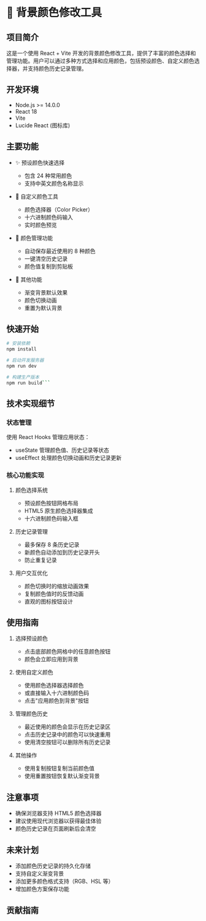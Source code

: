 # 🎨 背景颜色修改工具

## 项目简介

这是一个使用 React + Vite 开发的背景颜色修改工具，提供了丰富的颜色选择和管理功能。用户可以通过多种方式选择和应用颜色，包括预设颜色、自定义颜色选择器，并支持颜色历史记录管理。

## 开发环境

- Node.js >= 14.0.0
- React 18
- Vite
- Lucide React (图标库)

## 主要功能

- ✨ 预设颜色快速选择
  - 包含 24 种常用颜色
  - 支持中英文颜色名称显示
- 🎯 自定义颜色工具

  - 颜色选择器（Color Picker）
  - 十六进制颜色码输入
  - 实时颜色预览

- 📝 颜色管理功能

  - 自动保存最近使用的 8 种颜色
  - 一键清空历史记录
  - 颜色值复制到剪贴板

- 🔄 其他功能
  - 渐变背景默认效果
  - 颜色切换动画
  - 重置为默认背景

## 快速开始

````bash
# 安装依赖
npm install

# 启动开发服务器
npm run dev

# 构建生产版本
npm run build```
````

## 技术实现细节

### 状态管理

使用 React Hooks 管理应用状态：

- useState 管理颜色值、历史记录等状态
- useEffect 处理颜色切换动画和历史记录更新

### 核心功能实现

1. 颜色选择系统

   - 预设颜色按钮网格布局
   - HTML5 原生颜色选择器集成
   - 十六进制颜色码输入框

2. 历史记录管理

   - 最多保存 8 条历史记录
   - 新颜色自动添加到历史记录开头
   - 防止重复记录

3. 用户交互优化

   - 颜色切换时的缩放动画效果
   - 复制颜色值时的反馈动画
   - 直观的图标按钮设计

## 使用指南

1. 选择预设颜色

   - 点击底部颜色网格中的任意颜色按钮
   - 颜色会立即应用到背景

2. 使用自定义颜色

   - 使用颜色选择器选择颜色
   - 或直接输入十六进制颜色码
   - 点击"应用颜色到背景"按钮

3. 管理颜色历史

   - 最近使用的颜色会显示在历史记录区
   - 点击历史记录中的颜色可以快速重用
   - 使用清空按钮可以删除所有历史记录

4. 其他操作

   - 使用复制按钮复制当前颜色值
   - 使用重置按钮恢复默认渐变背景

## 注意事项

- 确保浏览器支持 HTML5 颜色选择器
- 建议使用现代浏览器以获得最佳体验
- 颜色历史记录在页面刷新后会清空

## 未来计划

- 添加颜色历史记录的持久化存储
- 支持自定义渐变背景
- 添加更多颜色格式支持（RGB、HSL 等）
- 增加颜色方案保存功能

## 贡献指南
